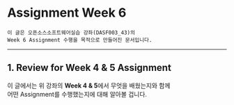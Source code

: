 # Assignment Week 6
```
이 글은 오픈소스소프트웨어실습 강좌(DASF003_43)의
Week 6 Assignment 수행을 목적으로 만들어진 문서입니다.
```
---
## 1. Review for Week 4 & 5 Assignment
이 글에서는 위 강좌의 **Week 4 & 5**에서 무엇을 배웠는지와 함께  
어떤 Assignment를 수행했는지에 대해 알아볼 겁니다.
